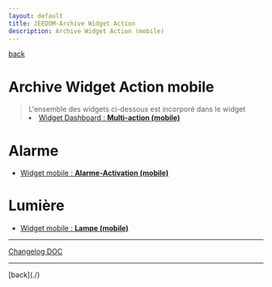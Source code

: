 ```yaml
---
layout: default
title: JEEDOM-Archive Widget Action
description: Archive Widget Action (mobile)
---
```

[back](./)
# Archive Widget Action mobile
<blockquote>
L'ensemble des widgets ci-dessous est incorporé dans le widget
    <li><a href="JEEDOM_Multi_action_Defaut_mobile">Widget Dashboard : <b>Multi-action (mobile)</b></a></li>
</blockquote>

# Alarme
<ul>
    <li><a href="JEEDOM_Archive_multiaction_Activation_MOBILE.html">Widget mobile : <b>Alarme-Activation (mobile)</b></a></li>
</ul>

# Lumière
<ul>
    <li><a href="JEEDOM_Archive_multiaction_Lampe_MOBILE.html">Widget mobile : <b>Lampe (mobile)</b></a></li>
</ul>

<hr />
<dl>
    <a href="https://github.com/JEALG/JEEDOM-Widget_JAG-doc/commits/master">Changelog DOC</a>
</dl>
<hr />
[back](./)